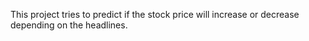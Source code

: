 This project tries to predict if the stock price will increase or decrease depending on the headlines. 
